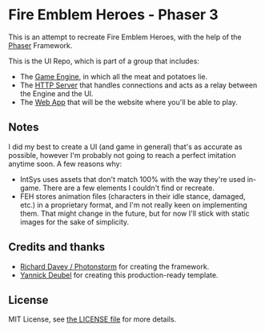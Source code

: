 <h1>Fire Emblem Heroes - Phaser 3</h1>

This is an attempt to recreate Fire Emblem Heroes, with the help of the <a href="https://github.com/photonstorm/phaser">Phaser</a> Framework.

This is the UI Repo, which is part of a group that includes:

<ul>
<li>The <a href="https://github.com/mk360/feh-battles">Game Engine</a>, in which all the meat and potatoes lie.</li>
<li>The <a href="https://github.com/mk360/feh-server">HTTP Server</a> that handles connections and acts as a relay between the Engine and the UI.</li>
<li>The <a href="https://github.com/mk360/feh-showdown">Web App</a> that will be the website where you'll be able to play.
</ul>

<h2 id="notes">Notes</h2>
I did my best to create a UI (and game in general) that's as accurate as possible, however I'm probably not going to reach a perfect imitation anytime soon. A few reasons why:
<ul>
<li>IntSys uses assets that don't match 100% with the way they're used in-game. There are a few elements I couldn't find or recreate.</li>
<li>FEH stores animation files (characters in their idle stance, damaged, etc.) in a proprietary format, and I'm not really keen on implementing them. That might change in the future, but for now I'll stick with static images for the sake of simplicity.</li>
</ul>

<h2>Credits and thanks</h2>
<ul>
<li><a href="https://github.com/photonstorm">Richard Davey / Photonstorm</a> for creating the framework.</li>
<li><a href="https://github.com/yandeu">Yannick Deubel</a> for creating this production-ready template.</li>
</ul>

<h2>License</h2>
MIT License, see <a href="https://github.com/mk360/feh/blob/master/LICENSE">the LICENSE file</a> for more details.
